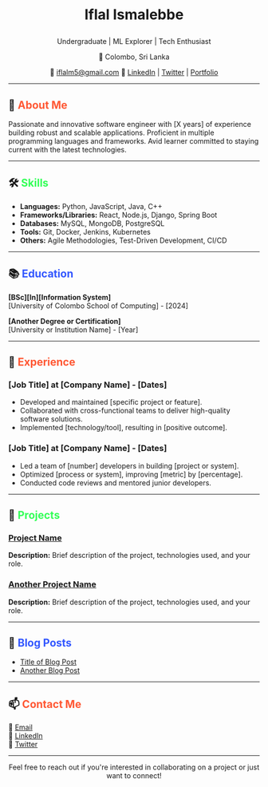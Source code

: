 # <p align="center">Iflal Ismalebbe</p>
<p align="center">Undergraduate | ML Explorer | Tech Enthusiast</p>

<p align="center">📍 Colombo, Sri Lanka</p>

<p align="center">📧 <a href="mailto:iflalm5@gmail.com">iflalm5@gmail.com</a>  
🔗 <a href="https://www.linkedin.com/in/iflalismalebbe">LinkedIn</a> | <a href="https://twitter.com/Iflal">Twitter</a> | <a href="https://yourportfolio.com">Portfolio</a></p>

---

## 🚀 <span style="color:#FF5733;">About Me</span>

Passionate and innovative software engineer with [X years] of experience building robust and scalable applications. Proficient in multiple programming languages and frameworks. Avid learner committed to staying current with the latest technologies.

---

## 🛠️ <span style="color:#33FF57;">Skills</span>

- **Languages:** Python, JavaScript, Java, C++
- **Frameworks/Libraries:** React, Node.js, Django, Spring Boot
- **Databases:** MySQL, MongoDB, PostgreSQL
- **Tools:** Git, Docker, Jenkins, Kubernetes
- **Others:** Agile Methodologies, Test-Driven Development, CI/CD

---

## 📚 <span style="color:#3357FF;">Education</span>

**[BSc][In][Information System]**  
[University of Colombo School of Computing] - [2024]

**[Another Degree or Certification]**  
[University or Institution Name] - [Year]

---

## 💼 <span style="color:#FF5733;">Experience</span>

### [Job Title] at [Company Name] - [Dates]
- Developed and maintained [specific project or feature].
- Collaborated with cross-functional teams to deliver high-quality software solutions.
- Implemented [technology/tool], resulting in [positive outcome].

### [Job Title] at [Company Name] - [Dates]
- Led a team of [number] developers in building [project or system].
- Optimized [process or system], improving [metric] by [percentage].
- Conducted code reviews and mentored junior developers.

---

## 📄 <span style="color:#33FF57;">Projects</span>

### [Project Name](https://github.com/yourusername/projectname)
**Description:** Brief description of the project, technologies used, and your role.

### [Another Project Name](https://github.com/yourusername/projectname)
**Description:** Brief description of the project, technologies used, and your role.

---

## 📝 <span style="color:#3357FF;">Blog Posts</span>

- [Title of Blog Post](https://yourblog.com/post)
- [Another Blog Post](https://yourblog.com/post)

---

## 📫 <span style="color:#FF5733;">Contact Me</span>

📧 <a href="mailto:iflalm5@gmail.com">Email</a>  
🔗 <a href="https://www.linkedin.com/in/iflalismalebbe">LinkedIn</a>  
🔗 <a href="https://twitter.com/Iflal">Twitter</a>

---

<p align="center">Feel free to reach out if you're interested in collaborating on a project or just want to connect!</p>
